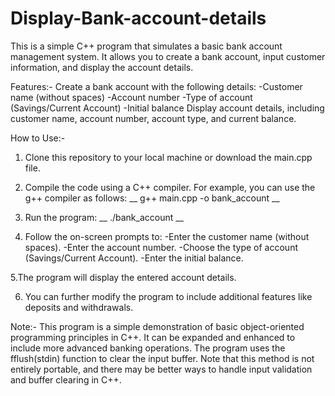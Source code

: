 # Display-Bank-account-details

This is a simple C++ program that simulates a basic bank account management system. It allows you to create a bank account, input customer information, and display the account details.

Features:-
Create a bank account with the following details:
-Customer name (without spaces)
-Account number
-Type of account (Savings/Current Account)
-Initial balance
Display account details, including customer name, account number, account type, and current balance.

How to Use:-
1. Clone this repository to your local machine or download the main.cpp file.

2. Compile the code using a C++ compiler. For example, you can use the g++ compiler as follows:
__ g++ main.cpp -o bank_account __

3. Run the program:
__ ./bank_account __

4. Follow the on-screen prompts to:
-Enter the customer name (without spaces).
-Enter the account number.
-Choose the type of account (Savings/Current Account).
-Enter the initial balance.

5.The program will display the entered account details.

6. You can further modify the program to include additional features like deposits and withdrawals.

Note:-
This program is a simple demonstration of basic object-oriented programming principles in C++. It can be expanded and enhanced to include more advanced banking operations. The program uses the fflush(stdin) function to clear the input buffer. Note that this method is not entirely portable, and there may be better ways to handle input validation and buffer clearing in C++.
